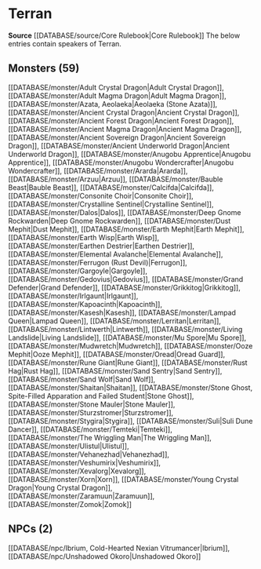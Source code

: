 ﻿---
id: '22'
name: Terran
rarity: Uncommon
rus_type_level: null
source: '[[DATABASE/source/Core Rulebook|Core Rulebook]]'
trait:
- '[[DATABASE/trait/Uncommon|Uncommon]]'
type: Language

---
# Terran

**Source** [[DATABASE/source/Core Rulebook|Core Rulebook]] 
The below entries contain speakers of Terran.

## Monsters (59)

[[DATABASE/monster/Adult Crystal Dragon|Adult Crystal Dragon]], [[DATABASE/monster/Adult Magma Dragon|Adult Magma Dragon]], [[DATABASE/monster/Azata, Aeolaeka|Aeolaeka (Stone Azata)]], [[DATABASE/monster/Ancient Crystal Dragon|Ancient Crystal Dragon]], [[DATABASE/monster/Ancient Forest Dragon|Ancient Forest Dragon]], [[DATABASE/monster/Ancient Magma Dragon|Ancient Magma Dragon]], [[DATABASE/monster/Ancient Sovereign Dragon|Ancient Sovereign Dragon]], [[DATABASE/monster/Ancient Underworld Dragon|Ancient Underworld Dragon]], [[DATABASE/monster/Anugobu Apprentice|Anugobu Apprentice]], [[DATABASE/monster/Anugobu Wondercrafter|Anugobu Wondercrafter]], [[DATABASE/monster/Ararda|Ararda]], [[DATABASE/monster/Arzuu|Arzuu]], [[DATABASE/monster/Bauble Beast|Bauble Beast]], [[DATABASE/monster/Calcifda|Calcifda]], [[DATABASE/monster/Consonite Choir|Consonite Choir]], [[DATABASE/monster/Crystalline Sentinel|Crystalline Sentinel]], [[DATABASE/monster/Dalos|Dalos]], [[DATABASE/monster/Deep Gnome Rockwarden|Deep Gnome Rockwarden]], [[DATABASE/monster/Dust Mephit|Dust Mephit]], [[DATABASE/monster/Earth Mephit|Earth Mephit]], [[DATABASE/monster/Earth Wisp|Earth Wisp]], [[DATABASE/monster/Earthen Destrier|Earthen Destrier]], [[DATABASE/monster/Elemental Avalanche|Elemental Avalanche]], [[DATABASE/monster/Ferrugon (Rust Devil)|Ferrugon]], [[DATABASE/monster/Gargoyle|Gargoyle]], [[DATABASE/monster/Gedovius|Gedovius]], [[DATABASE/monster/Grand Defender|Grand Defender]], [[DATABASE/monster/Grikkitog|Grikkitog]], [[DATABASE/monster/Irlgaunt|Irlgaunt]], [[DATABASE/monster/Kapoacinth|Kapoacinth]], [[DATABASE/monster/Kasesh|Kasesh]], [[DATABASE/monster/Lampad Queen|Lampad Queen]], [[DATABASE/monster/Lerritan|Lerritan]], [[DATABASE/monster/Lintwerth|Lintwerth]], [[DATABASE/monster/Living Landslide|Living Landslide]], [[DATABASE/monster/Mu Spore|Mu Spore]], [[DATABASE/monster/Mudwretch|Mudwretch]], [[DATABASE/monster/Ooze Mephit|Ooze Mephit]], [[DATABASE/monster/Oread|Oread Guard]], [[DATABASE/monster/Rune Giant|Rune Giant]], [[DATABASE/monster/Rust Hag|Rust Hag]], [[DATABASE/monster/Sand Sentry|Sand Sentry]], [[DATABASE/monster/Sand Wolf|Sand Wolf]], [[DATABASE/monster/Shaitan|Shaitan]], [[DATABASE/monster/Stone Ghost, Spite-Filled Apparation and Failed Student|Stone Ghost]], [[DATABASE/monster/Stone Mauler|Stone Mauler]], [[DATABASE/monster/Sturzstromer|Sturzstromer]], [[DATABASE/monster/Stygira|Stygira]], [[DATABASE/monster/Suli|Suli Dune Dancer]], [[DATABASE/monster/Temteki|Temteki]], [[DATABASE/monster/The Wriggling Man|The Wriggling Man]], [[DATABASE/monster/Ulistul|Ulistul]], [[DATABASE/monster/Vehanezhad|Vehanezhad]], [[DATABASE/monster/Veshumirix|Veshumirix]], [[DATABASE/monster/Xevalorg|Xevalorg]], [[DATABASE/monster/Xorn|Xorn]], [[DATABASE/monster/Young Crystal Dragon|Young Crystal Dragon]], [[DATABASE/monster/Zaramuun|Zaramuun]], [[DATABASE/monster/Zomok|Zomok]]

## NPCs (2)

[[DATABASE/npc/Ibrium, Cold-Hearted Nexian Vitrumancer|Ibrium]], [[DATABASE/npc/Unshadowed Okoro|Unshadowed Okoro]]